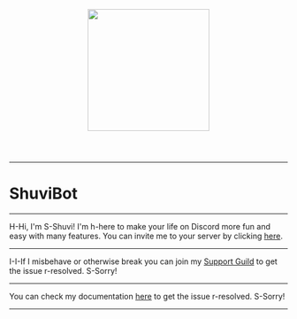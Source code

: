 
<!DOCTYPE html>
<html>
    <header>
<a href="https://discordapp.com/oauth2/authorize?client_id=323128638444929025&scope=bot&permissions=536210551">
			<img src="https://cdn.discordapp.com/avatars/323128638444929025/aa2b6a46cbaf0592edf9d6a5891cd57f.png" height="220" width="220">
  </img>
      </a>
  </header>
<hr>
</hr>
        <h1>ShuviBot</h1>
<hr>
</hr>
    <body>
      <p>H-Hi, I'm S-Shuvi! I'm h-here to make your life on Discord more fun and easy with many features. You can invite me to your server by clicking <a href="https://discordapp.com/oauth2/authorize?client_id=323128638444929025&scope=bot&permissions=536210551">here</a>.</p></b></p>
<hr></hr>
<p>I-I-If I misbehave or  otherwise break you can join my <a href="https://discord.gg/eYbEBaS">Support Guild</a> to get the issue r-resolved. S-Sorry!<br>
  <hr></hr>
<p>You can check my documentation <a href="https://github.com/MrLar/ShuviWiki/wiki">here</a> to get the issue r-resolved. S-Sorry!<br>
    </body>
  <hr></hr>
</html>